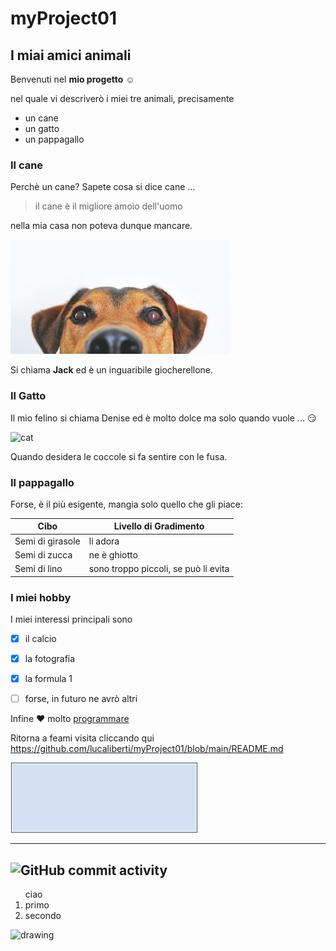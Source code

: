 

# myProject01
## I miai amici animali
Benvenuti nel **mio progetto** :relaxed:

nel quale vi descriverò i miei tre animali, precisamente

* un cane 
* un gatto
* un pappagallo

### Il cane
Perchè un cane? Sapete cosa si dice cane ...
> il cane è il migliore amoio dell'uomo

nella mia casa non poteva dunque mancare.

![dog](imgs/dog-640a.jpg)

Si chiama **Jack** ed è un inguaribile giocherellone.

### Il Gatto
Il mio felino si chiama Denise ed è molto dolce ma solo quando vuole ... :smirk:

![cat](https://developer.ridgerun.com/wiki/images/8/80/Egyptian_cat.jpg)

Quando desidera le coccole si fa sentire con le fusa.


### Il pappagallo
Forse, è il più esigente, mangia solo quello che gli piace:

Cibo | Livello di Gradimento
------------ | -------------
Semi di girasole | li adora
Semi di zucca | ne è ghiotto
Semi di lino | sono troppo piccoli, se può li evita



### I miei hobby
I miei interessi principali sono

- [x] il calcio
- [x] la fotografia
- [x] la formula 1 
- [ ] forse, in futuro ne avrò altri


Infine :heart: molto [programmare](Programming.md)

Ritorna a feami visita cliccando qui https://github.com/lucaliberti/myProject01/blob/main/README.md

![ciao](Ciao.gif)

---
![GitHub commit activity](https://img.shields.io/github/commit-activity/w/lucaliberti/myProject01)
---





<ol> ciao
  <li> primo
  <li> secondo
</ol>


  
<img src="https://developer.ridgerun.com/wiki/images/8/80/Egyptian_cat.jpg" alt="drawing" width="200"/>
